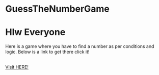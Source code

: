# GuessTheNumberGame
<h1>Hlw Everyone</h1>
<p>Here is a game where you have to find a number as per conditions and logic. Below is a link to get there click it!</p><br>
<a href="https://omsai11.github.io/GuessTheNumberGame/">Visit HERE!</a>
